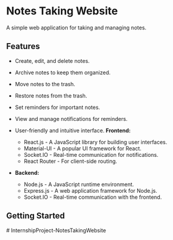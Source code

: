 # Notes Taking Website

A simple web application for taking and managing notes.

## Features

- Create, edit, and delete notes.
- Archive notes to keep them organized.
- Move notes to the trash.
- Restore notes from the trash.
- Set reminders for important notes.
- View and manage notifications for reminders.
- User-friendly and intuitive interface.
  **Frontend:**

  - React.js - A JavaScript library for building user interfaces.
  - Material-UI - A popular UI framework for React.
  - Socket.IO - Real-time communication for notifications.
  - React Router - For client-side routing.

- **Backend:**
  - Node.js - A JavaScript runtime environment.
  - Express.js - A web application framework for Node.js.
  - Socket.IO - Real-time communication with the frontend.

## Getting Started
#   I n t e r n s h i p P r o j e c t - N o t e s T a k i n g W e b s i t e  
 